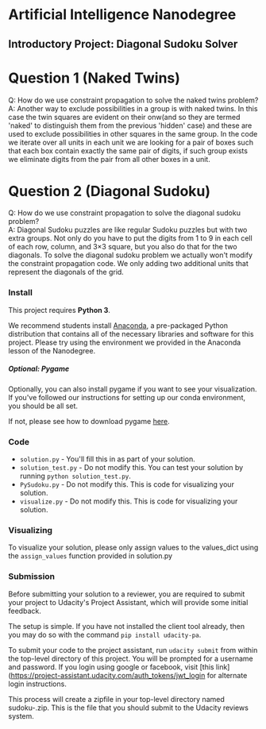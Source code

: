 # Artificial Intelligence Nanodegree
## Introductory Project: Diagonal Sudoku Solver

# Question 1 (Naked Twins)
Q: How do we use constraint propagation to solve the naked twins problem?  
A: Another way to exclude possibilities in a group is with naked twins. In this case the twin squares are evident on their onw(and so they are termed 'naked' to distinguish them from the previous 'hidden' case) and these are used to exclude possibilities in other squares in the same group. In the code we iterate over all units in each unit we are looking for a pair of boxes such that each box contain exactly the same pair of digits, if such group exists we eliminate digits from the pair from all other boxes in a unit. 

# Question 2 (Diagonal Sudoku)
Q: How do we use constraint propagation to solve the diagonal sudoku problem?  
A: Diagonal Sudoku puzzles are like regular Sudoku puzzles but with two extra groups. Not only do you have to put the digits from 1 to 9 in each cell of each row, column, and 3×3 square, but you also do that for the two diagonals. To solve the diagonal sudoku problem we actually won't modify the constraint propagation code. We only adding two additional units that represent the diagonals of the grid.

### Install

This project requires **Python 3**.

We recommend students install [Anaconda](https://www.continuum.io/downloads), a pre-packaged Python distribution that contains all of the necessary libraries and software for this project. 
Please try using the environment we provided in the Anaconda lesson of the Nanodegree.

##### Optional: Pygame

Optionally, you can also install pygame if you want to see your visualization. If you've followed our instructions for setting up our conda environment, you should be all set.

If not, please see how to download pygame [here](http://www.pygame.org/download.shtml).

### Code

* `solution.py` - You'll fill this in as part of your solution.
* `solution_test.py` - Do not modify this. You can test your solution by running `python solution_test.py`.
* `PySudoku.py` - Do not modify this. This is code for visualizing your solution.
* `visualize.py` - Do not modify this. This is code for visualizing your solution.

### Visualizing

To visualize your solution, please only assign values to the values_dict using the ```assign_values``` function provided in solution.py

### Submission
Before submitting your solution to a reviewer, you are required to submit your project to Udacity's Project Assistant, which will provide some initial feedback.  

The setup is simple.  If you have not installed the client tool already, then you may do so with the command `pip install udacity-pa`.  

To submit your code to the project assistant, run `udacity submit` from within the top-level directory of this project.  You will be prompted for a username and password.  If you login using google or facebook, visit [this link](https://project-assistant.udacity.com/auth_tokens/jwt_login for alternate login instructions.

This process will create a zipfile in your top-level directory named sudoku-<id>.zip.  This is the file that you should submit to the Udacity reviews system.

